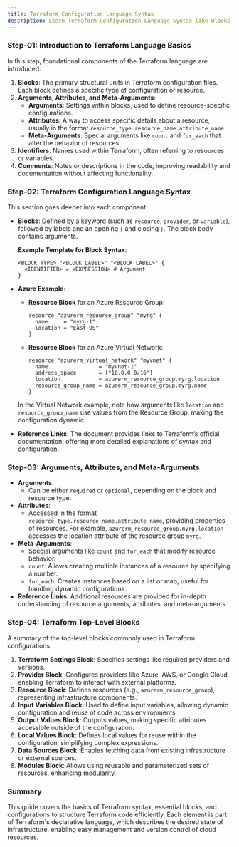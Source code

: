 ```yaml
---
title: Terraform Configuration Language Syntax
description: Learn Terraform Configuration Language Syntax like Blocks, Arguments, Comments etc
---
```


### Step-01: Introduction to Terraform Language Basics
In this step, foundational components of the Terraform language are introduced:

1. **Blocks**: The primary structural units in Terraform configuration files. Each block defines a specific type of configuration or resource.
2. **Arguments, Attributes, and Meta-Arguments**:
   - **Arguments**: Settings within blocks, used to define resource-specific configurations.
   - **Attributes**: A way to access specific details about a resource, usually in the format `resource_type.resource_name.attribute_name`.
   - **Meta-Arguments**: Special arguments like `count` and `for_each` that alter the behavior of resources.
3. **Identifiers**: Names used within Terraform, often referring to resources or variables.
4. **Comments**: Notes or descriptions in the code, improving readability and documentation without affecting functionality.

### Step-02: Terraform Configuration Language Syntax
This section goes deeper into each component:

- **Blocks**: Defined by a keyword (such as `resource`, `provider`, or `variable`), followed by labels and an opening `{` and closing `}`. The block body contains arguments.
  
    **Example Template for Block Syntax**:
    ```hcl
    <BLOCK TYPE> "<BLOCK LABEL>" "<BLOCK LABEL>" {
      <IDENTIFIER> = <EXPRESSION> # Argument
    }
    ```
  
- **Azure Example**:
    - **Resource Block** for an Azure Resource Group:
      ```hcl
      resource "azurerm_resource_group" "myrg" {
        name     = "myrg-1"
        location = "East US"
      }
      ```
    - **Resource Block** for an Azure Virtual Network:
      ```hcl
      resource "azurerm_virtual_network" "myvnet" {
        name                = "myvnet-1"
        address_space       = ["10.0.0.0/16"]
        location            = azurerm_resource_group.myrg.location
        resource_group_name = azurerm_resource_group.myrg.name
      }
      ```
    In the Virtual Network example, note how arguments like `location` and `resource_group_name` use values from the Resource Group, making the configuration dynamic.

- **Reference Links**: The document provides links to Terraform’s official documentation, offering more detailed explanations of syntax and configuration.

### Step-03: Arguments, Attributes, and Meta-Arguments
- **Arguments**:
  - Can be either `required` or `optional`, depending on the block and resource type.
- **Attributes**:
  - Accessed in the format `resource_type.resource_name.attribute_name`, providing properties of resources. For example, `azurerm_resource_group.myrg.location` accesses the location attribute of the resource group `myrg`.
- **Meta-Arguments**:
  - Special arguments like `count` and `for_each` that modify resource behavior.
  - `count`: Allows creating multiple instances of a resource by specifying a number.
  - `for_each`: Creates instances based on a list or map, useful for handling dynamic configurations.
- **Reference Links**: Additional resources are provided for in-depth understanding of resource arguments, attributes, and meta-arguments.

### Step-04: Terraform Top-Level Blocks
A summary of the top-level blocks commonly used in Terraform configurations:

1. **Terraform Settings Block**: Specifies settings like required providers and versions.
2. **Provider Block**: Configures providers like Azure, AWS, or Google Cloud, enabling Terraform to interact with external platforms.
3. **Resource Block**: Defines resources (e.g., `azurerm_resource_group`), representing infrastructure components.
4. **Input Variables Block**: Used to define input variables, allowing dynamic configuration and reuse of code across environments.
5. **Output Values Block**: Outputs values, making specific attributes accessible outside of the configuration.
6. **Local Values Block**: Defines local values for reuse within the configuration, simplifying complex expressions.
7. **Data Sources Block**: Enables fetching data from existing infrastructure or external sources.
8. **Modules Block**: Allows using reusable and parameterized sets of resources, enhancing modularity.

### Summary
This guide covers the basics of Terraform syntax, essential blocks, and configurations to structure Terraform code efficiently. Each element is part of Terraform's declarative language, which describes the desired state of infrastructure, enabling easy management and version control of cloud resources.
